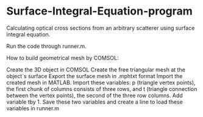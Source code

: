 # Surface-Integral-Equation-program
Calculating optical cross sections from an arbitrary scatterer using surface integral equation.

Run the code through runner.m.

How to build geometrical mesh by COMSOL:

Create the 3D object in COMSOL
Create the free triangular mesh at the object`s surface
Export the surface mesh in .mphtxt format
Import the created mesh in MATLAB. Import these variables: p (triangle vertex points), the first chunk of columns consists of three rows, and t (triangle connection between the vertex points), the second of the three row columns. Add variable tby 1. Save these two variables and create a line to load these variables in runner.m

